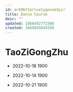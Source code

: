 ```yaml
---
id: arb9bttprluxlygezvm3yir
title: Dance Course
desc: ""
updated: 1666492772306
created: 1665841845556
---
```


# TaoZiGongZhu

- 2022-10-18 1900

- 2022-10-14 1900

- 2022-10-21 1900
